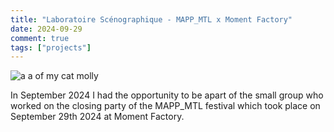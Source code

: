 ```yaml
---
title: "Laboratoire Scénographique - MAPP_MTL x Moment Factory"
date: 2024-09-29
comment: true
tags: ["projects"]
---
```


<img src="drapesMAPPshirt.jpg" alt="a a of my cat molly"/>

In September 2024 I had the opportunity to be apart of the small group who worked on the closing party of the MAPP_MTL festival which took place on September 29th 2024 at Moment Factory. 